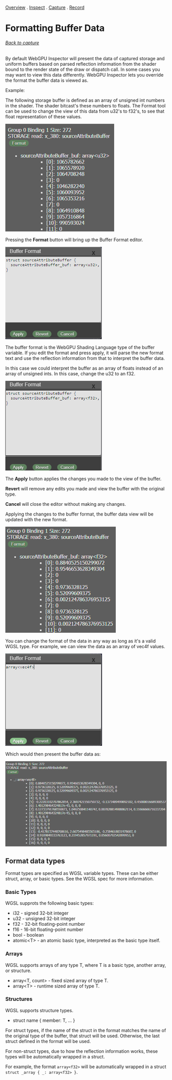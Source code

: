 [Overview](../README.md) . [Inspect](inspect.md) . [Capture](capture.md) . [Record](record.md)

# Formatting Buffer Data

###### [Back to capture](capture.md/#uniform-and-storage-buffer-inspection)

By default WebGPU Inspector will present the data of captured storage and uniform buffers based on parsed reflection information from the shader bound to the render state of the draw or dispatch call. In some cases you may want to view this data differently. WebGPU Inspector lets you override the format the buffer data is viewed as.

Example:

The following storage buffer is defined as an array of unsigned int numbers in the shader. The shader bitcast's these numbers to floats. The Format tool can be used to change the view of this data from u32's to f32's, to see that float representation of these values.

![Buffer Format Original](images/buffer_format_orig.png)

Pressing the **Format** button will bring up the Buffer Format editor.

![Buffer Edit Format Original](images/buffer_edit_format_orig.png)

The buffer format is the WebGPU Shading Language type of the buffer variable. If you edit the format and press apply, it will parse the new format text and use the reflection information from that to interpret the buffer data.

In this case we could interpret the buffer as an array of floats instead of an array of unsigned ints. In this case, change the u32 to an f32.

![Buffer Edit Format Modified](images/buffer_edit_format_modified.png)

The **Apply** button applies the changes you made to the view of the buffer.

**Revert** will remove any edits you made and view the buffer with the original type.

**Cancel** will close the editor without making any changes.

Applying the changes to the buffer format, the buffer data view will be updated with the new format.

![Buffer Format Modified](images/buffer_format_modified.png)

You can change the format of the data in any way as long as it's a valid WGSL type. For example, we can view the data as an array of vec4f values.

![Buffer Edit Format Vec4f](images/buffer_edit_format_vec4f.png)

Which would then present the buffer data as:

![Buffer Format Vec4f](images/buffer_format_vec4f.png)

## Format data types

Format types are specified as WGSL variable types. These can be either struct, array, or basic types. See the WGSL spec for more information.

### Basic Types

WGSL supprots the following basic types:
* i32 - signed 32-bit integer
* u32 - unsigned 32-bit integer
* f32 - 32-bit floating-point number
* f16 - 16-bit floating-point number
* bool - boolean
* atomic\<T> - an atomic basic type, interpreted as the basic type itself.

### Arrays

WGSL supports arrays of any type T, where T is a basic type, another array, or structure.

* array\<T, count> - fixed sized array of type T.
* array\<T> - runtime sized array of type T.

### Structures

WGSL supports structure types.

* struct name { member: T, ... }

For struct types, if the name of the struct in the format matches the name of the original type of the buffer, that struct will be used. Otherwise, the last struct defined in the format will be used.

For non-struct types, due to how the reflection information works, these types will be automatically wrapped in a struct.

For example, the format `array<f32>` will be automatically wrapped in a struct `struct _array { _: array<f32> }`.

